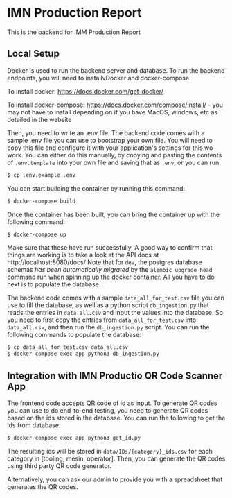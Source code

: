 # IMN Production Report

This is the backend for IMM Production Report

## Local Setup

Docker is used to run the backend server and database. To run the backend endpoints, 
you will need to installvDocker and docker-compose.

To install docker: https://docs.docker.com/get-docker/

To install docker-compose: https://docs.docker.com/compose/install/ - you may
not have to install depending on if you have MacOS, windows, etc as detailed in
the website

Then, you need to write an .env file. The backend code comes 
with a sample .env file you can use to bootstrap your own file.
You will need to copy this file and configure it with your application's
settings for this wo work. You can either do this manually, by copying 
and pasting the contents of `.env.template` into your own file and saving 
that as `.env`, or you can run: 
```sh
$ cp .env.example .env
```

You can start building the container by running this command:
```sh
$ docker-compose build
```

Once the container has been built, you can bring the container up
with the following command:
```sh
$ docker-compose up
```

Make sure that these have run successfully. A good way to confirm 
that things are working is to take a look at the API docs at http://localhost:8080/docs/
Note that for `dev`, the postgres database schemas *has been automatically migrated* by
the `alembic upgrade head` command run when spinning up the docker container. 
All you have to do next is to populate the database.

The backend code comes with a sample `data_all_for_test.csv` file you can use to fill 
the database, as well as a python script `db_ingestion.py` that reads the entries in 
`data_all.csv` and input the values into the database. So you need to first copy the entries from 
`data_all_for_test.csv` into `data_all.csv`, and then run the `db_ingestion.py` script. 
You can run the following commands to populate the database:
```sh
$ cp data_all_for_test.csv data_all.csv
$ docker-compose exec app python3 db_ingestion.py
```

## Integration with IMN Productio QR Code Scanner App

The frontend code accepts QR code of id as input. To generate QR codes you 
can use to do end-to-end testing, you need to generate QR codes based on the ids
stored in the database. You can run the following to get the ids from database:
```sh
$ docker-compose exec app python3 get_id.py
```

The resulting ids will be stored in `data/IDs/{category}_ids.csv` for each category in [tooling, mesin, operator]. Then, you can generate the QR codes using third party QR code generator.

Alternatively, you can ask our admin to provide you with a spreadsheet that generates the QR codes.